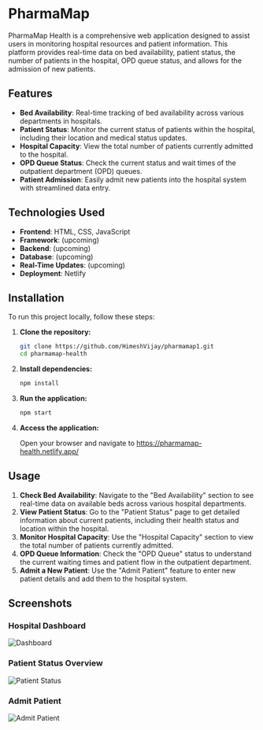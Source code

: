 # PharmaMap

PharmaMap Health is a comprehensive web application designed to assist users in monitoring hospital resources and patient information. This platform provides real-time data on bed availability, patient status, the number of patients in the hospital, OPD queue status, and allows for the admission of new patients.

## Features

- **Bed Availability**: Real-time tracking of bed availability across various departments in hospitals.
- **Patient Status**: Monitor the current status of patients within the hospital, including their location and medical status updates.
- **Hospital Capacity**: View the total number of patients currently admitted to the hospital.
- **OPD Queue Status**: Check the current status and wait times of the outpatient department (OPD) queues.
- **Patient Admission**: Easily admit new patients into the hospital system with streamlined data entry.

## Technologies Used

- **Frontend**: HTML, CSS, JavaScript
- **Framework**: (upcoming)
- **Backend**: (upcoming)
- **Database**: (upcoming)
- **Real-Time Updates**: (upcoming)
- **Deployment**: Netlify

## Installation

To run this project locally, follow these steps:

1. **Clone the repository:**

   ```bash
   git clone https://github.com/HimeshVijay/pharmamap1.git
   cd pharmamap-health

2. **Install dependencies:**

   ```bash
   npm install

3. **Run the application:**

   ```bash
   npm start
4. **Access the application:**

   Open your browser and navigate to https://pharmamap-health.netlify.app/

## Usage

1. **Check Bed Availability**: Navigate to the "Bed Availability" section to see real-time data on available beds across various hospital departments.
2. **View Patient Status**: Go to the "Patient Status" page to get detailed information about current patients, including their health status and location within the hospital.
3. **Monitor Hospital Capacity**: Use the "Hospital Capacity" section to view the total number of patients currently admitted.
4. **OPD Queue Information**: Check the "OPD Queue" status to understand the current waiting times and patient flow in the outpatient department.
5. **Admit a New Patient**: Use the "Admit Patient" feature to enter new patient details and add them to the hospital system.


## Screenshots

### Hospital Dashboard




![Dashboard](Screenshot%202024-09-02%20130626.png)

### Patient Status Overview


![Patient Status](Screenshot%202024-09-02%20130711.png)

### Admit Patient 
![Admit Patient](Screenshot%202024-09-02%20130644.png)



